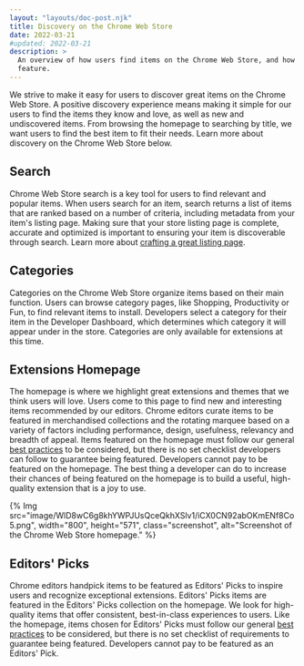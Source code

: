 ```yaml
---
layout: "layouts/doc-post.njk"
title: Discovery on the Chrome Web Store
date: 2022-03-21
#updated: 2022-03-21
description: >
  An overview of how users find items on the Chrome Web Store, and how our editors select items to
  feature.
---
```


We strive to make it easy for users to discover great items on the Chrome Web Store. A positive
discovery experience means making it simple for our users to find the items they know and love, as
well as new and undiscovered items. From browsing the homepage to searching by title, we want users
to find the best item to fit their needs. Learn more about discovery on the Chrome Web Store below.

## Search

Chrome Web Store search is a key tool for users to find relevant and popular items. When users
search for an item, search returns a list of items that are ranked based on a number of criteria,
including metadata from your item's listing page. Making sure that your store listing page is
complete, accurate and optimized is important to ensuring your item is discoverable through search.
Learn more about [crafting a great listing page][best-listing].

## Categories

Categories on the Chrome Web Store organize items based on their main function. Users can browse
category pages, like Shopping, Productivity or Fun, to find relevant items to install. Developers
select a category for their item in the Developer Dashboard, which determines which category it will
appear under in the store. Categories are only available for extensions at this time.

## Extensions Homepage

The homepage is where we highlight great extensions and themes that we think users will love. Users
come to this page to find new and interesting items recommended by our editors. Chrome editors
curate items to be featured in merchandised collections and the rotating marquee based on a variety
of factors including performance, design, usefulness, relevancy and breadth of appeal. Items
featured on the homepage must follow our general [best practices][best-practices] to be considered,
but there is no set checklist developers can follow to guarantee being featured. Developers cannot
pay to be featured on the homepage. The best thing a developer can do to increase their chances of
being featured on the homepage is to build a useful, high-quality extension that is a joy to use.

{% Img src="image/WlD8wC6g8khYWPJUsQceQkhXSlv1/iCX0CN92abOKmENf8Co5.png", width="800", height="571",
  class="screenshot", alt="Screenshot of the Chrome Web Store homepage." %}

## Editors' Picks

Chrome editors handpick items to be featured as Editors' Picks to inspire users and recognize
exceptional extensions. Editors' Picks items are featured in the Editors' Picks collection on the
homepage. We look for high-quality items that offer consistent, best-in-class experiences to users.
Like the homepage, items chosen for Editors' Picks must follow our general [best
practices][best-practices] to be considered, but there is no set checklist of requirements to
guarantee being featured. Developers cannot pay to be featured as an Editors' Pick.

[best-practices]: https://developer.chrome.com/docs/webstore/best_practices/
[best-listing]: https://developer.chrome.com/docs/webstore/best_listing/
